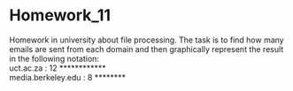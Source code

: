 # Homework_11
Homework in university about file processing. The task is to find how many emails are sent from each domain and then graphically represent the result in the following notation: </br>
uct.ac.za :  12  ************</br>
media.berkeley.edu :  8   ********
